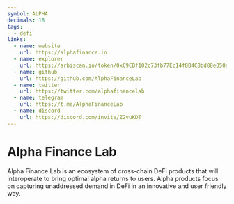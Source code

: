 ```yaml
---
symbol: ALPHA
decimals: 18
tags:
  - defi
links:
  - name: website
    url: https://alphafinance.io
  - name: explorer
    url: https://arbiscan.io/token/0xC9CBf102c73fb77Ec14f8B4C8bd88e050a6b2646
  - name: github
    url: https://github.com/AlphaFinanceLab
  - name: twitter
    url: https://twitter.com/alphafinancelab
  - name: telegram
    url: https://t.me/AlphaFinanceLab
  - name: discord
    url: https://discord.com/invite/Z2vuKDT
---
```


# Alpha Finance Lab

Alpha Finance Lab is an ecosystem of cross-chain DeFi products that will interoperate to bring optimal alpha returns to users. Alpha products focus on capturing unaddressed demand in DeFi in an innovative and user friendly way.
